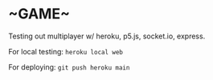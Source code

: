# \~GAME\~
Testing out multiplayer w/ heroku, p5.js, socket.io, express.


For local testing:
``` heroku local web ```

For deploying:
``` git push heroku main ```
